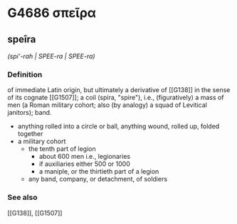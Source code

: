 # G4686 σπεῖρα

## speîra

_(spi'-rah | SPEE-ra | SPEE-ra)_

### Definition

of immediate Latin origin, but ultimately a derivative of [[G138]] in the sense of its cognate [[G1507]]; a coil (spira, "spire"), i.e., (figuratively) a mass of men (a Roman military cohort; also (by analogy) a squad of Levitical janitors); band.

- anything rolled into a circle or ball, anything wound, rolled up, folded together
- a military cohort
  - the tenth part of legion
    - about 600 men i.e., legionaries
    - if auxiliaries either 500 or 1000
    - a maniple, or the thirtieth part of a legion
  - any band, company, or detachment, of soldiers

### See also

[[G138]], [[G1507]]

